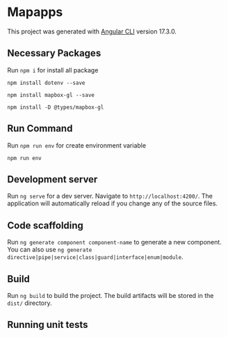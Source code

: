# Mapapps

This project was generated with [Angular CLI](https://github.com/angular/angular-cli) version 17.3.0.

## Necessary Packages
Run `npm i` for install all package

```
npm install dotenv --save
```
```
npm install mapbox-gl --save
```
```
npm install -D @types/mapbox-gl
```

## Run Command
Run `npm run env` for create environment variable
```
npm run env
```

## Development server

Run `ng serve` for a dev server. Navigate to `http://localhost:4200/`. The application will automatically reload if you change any of the source files.

## Code scaffolding

Run `ng generate component component-name` to generate a new component. You can also use `ng generate directive|pipe|service|class|guard|interface|enum|module`.

## Build

Run `ng build` to build the project. The build artifacts will be stored in the `dist/` directory.

## Running unit tests